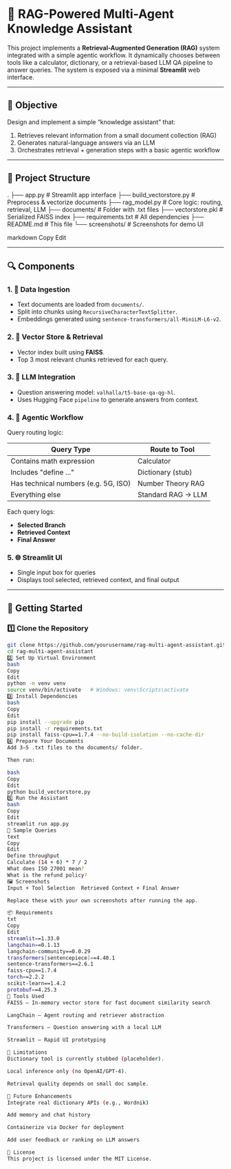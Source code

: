 # 🧠 RAG-Powered Multi-Agent Knowledge Assistant

This project implements a **Retrieval-Augmented Generation (RAG)** system integrated with a simple agentic workflow. It dynamically chooses between tools like a calculator, dictionary, or a retrieval-based LLM QA pipeline to answer queries. The system is exposed via a minimal **Streamlit** web interface.

---

## 🎯 Objective

Design and implement a simple “knowledge assistant” that:

1. Retrieves relevant information from a small document collection (RAG)
2. Generates natural-language answers via an LLM
3. Orchestrates retrieval + generation steps with a basic agentic workflow

---

## 🧱 Project Structure

.
├── app.py # Streamlit app interface
├── build_vectorstore.py # Preprocess & vectorize documents
├── rag_model.py # Core logic: routing, retrieval, LLM
├── documents/ # Folder with .txt files
├── vectorstore.pkl # Serialized FAISS index
├── requirements.txt # All dependencies
├── README.md # This file
└── screenshots/ # Screenshots for demo UI

markdown
Copy
Edit

---

## 🔍 Components

### 1. 📄 Data Ingestion

- Text documents are loaded from `documents/`.
- Split into chunks using `RecursiveCharacterTextSplitter`.
- Embeddings generated using `sentence-transformers/all-MiniLM-L6-v2`.

### 2. 🔎 Vector Store & Retrieval

- Vector index built using **FAISS**.
- Top 3 most relevant chunks retrieved for each query.

### 3. 🧠 LLM Integration

- Question answering model: `valhalla/t5-base-qa-qg-hl`.
- Uses Hugging Face `pipeline` to generate answers from context.

### 4. 🤖 Agentic Workflow

Query routing logic:

| Query Type                              | Route to Tool          |
|----------------------------------------|------------------------|
| Contains math expression               | Calculator             |
| Includes "define ..."                  | Dictionary (stub)      |
| Has technical numbers (e.g. 5G, ISO)   | Number Theory RAG      |
| Everything else                        | Standard RAG → LLM     |

Each query logs:

- **Selected Branch**
- **Retrieved Context**
- **Final Answer**

### 5. 🌐 Streamlit UI

- Single input box for queries
- Displays tool selected, retrieved context, and final output

---

## 🚀 Getting Started

### 1️⃣ Clone the Repository

```bash
git clone https://github.com/yourusername/rag-multi-agent-assistant.git
cd rag-multi-agent-assistant
2️⃣ Set Up Virtual Environment
bash
Copy
Edit
python -m venv venv
source venv/bin/activate   # Windows: venv\Scripts\activate
3️⃣ Install Dependencies
bash
Copy
Edit
pip install --upgrade pip
pip install -r requirements.txt
pip install faiss-cpu==1.7.4 --no-build-isolation --no-cache-dir
4️⃣ Prepare Your Documents
Add 3–5 .txt files to the documents/ folder.

Then run:

bash
Copy
Edit
python build_vectorstore.py
5️⃣ Run the Assistant
bash
Copy
Edit
streamlit run app.py
🧪 Sample Queries
text
Copy
Edit
Define throughput
Calculate (14 + 6) * 7 / 2
What does ISO 27001 mean?
What is the refund policy?
🖼️ Screenshots
Input + Tool Selection	Retrieved Context + Final Answer

Replace these with your own screenshots after running the app.

📦 Requirements
txt
Copy
Edit
streamlit==1.33.0
langchain==0.1.13
langchain-community==0.0.29
transformers[sentencepiece]==4.40.1
sentence-transformers==2.6.1
faiss-cpu==1.7.4
torch==2.2.2
scikit-learn==1.4.2
protobuf==4.25.3
🧰 Tools Used
FAISS – In-memory vector store for fast document similarity search

LangChain – Agent routing and retriever abstraction

Transformers – Question answering with a local LLM

Streamlit – Rapid UI prototyping

📌 Limitations
Dictionary tool is currently stubbed (placeholder).

Local inference only (no OpenAI/GPT-4).

Retrieval quality depends on small doc sample.

🚧 Future Enhancements
Integrate real dictionary APIs (e.g., Wordnik)

Add memory and chat history

Containerize via Docker for deployment

Add user feedback or ranking on LLM answers

🪪 License
This project is licensed under the MIT License.